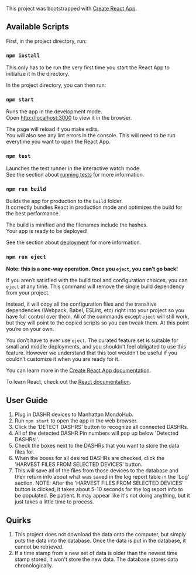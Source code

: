 This project was bootstrapped with [Create React App](https://github.com/facebook/create-react-app).

## Available Scripts

First, in the project directory, run:

### `npm install`

This only has to be run the very first time you start the React App to initialize it in the directory.

In the project directory, you can then run:

### `npm start`

Runs the app in the development mode.<br>
Open [http://localhost:3000](http://localhost:3000) to view it in the browser.

The page will reload if you make edits.<br>
You will also see any lint errors in the console.
This will need to be run everytime you want to open the React App.

### `npm test`

Launches the test runner in the interactive watch mode.<br>
See the section about [running tests](https://facebook.github.io/create-react-app/docs/running-tests) for more information.

### `npm run build`

Builds the app for production to the `build` folder.<br>
It correctly bundles React in production mode and optimizes the build for the best performance.

The build is minified and the filenames include the hashes.<br>
Your app is ready to be deployed!

See the section about [deployment](https://facebook.github.io/create-react-app/docs/deployment) for more information.

### `npm run eject`

**Note: this is a one-way operation. Once you `eject`, you can’t go back!**

If you aren’t satisfied with the build tool and configuration choices, you can `eject` at any time. This command will remove the single build dependency from your project.

Instead, it will copy all the configuration files and the transitive dependencies (Webpack, Babel, ESLint, etc) right into your project so you have full control over them. All of the commands except `eject` will still work, but they will point to the copied scripts so you can tweak them. At this point you’re on your own.

You don’t have to ever use `eject`. The curated feature set is suitable for small and middle deployments, and you shouldn’t feel obligated to use this feature. However we understand that this tool wouldn’t be useful if you couldn’t customize it when you are ready for it.


You can learn more in the [Create React App documentation](https://facebook.github.io/create-react-app/docs/getting-started).

To learn React, check out the [React documentation](https://reactjs.org/).

## User Guide
1) Plug in DASHR devices to Manhattan MondoHub.
2) Run `npm start` to open the app in the web browser.
3) Click the 'DETECT DASHRS' button to recognize all connected DASHRs.
4) All of the detected DASHR Pin numbers will pop up below 'Detected DASHRs:'.
5) Check the boxes next to the DASHRs that you want to store the data files for.
6) When the boxes for all desired DASHRs are checked, click the 'HARVEST FILES FROM SELECTED DEVICES' button. 
7) This will save all of the files from those devices to the database and then return info about what was saved in the log report table in the 'Log' section.
NOTE: After the 'HARVEST FILES FROM SELECTED DEVICES' button is clicked, it takes about 5-10 seconds for the log report info to be populated. Be patient. It may appear like it's not doing anything, but it just takes a little time to process.

## Quirks

1) This project does not download the data onto the computer, but simply puts the data into the database. Once the data is put in the database, it cannot be retrieved.
2) If a time stamp from a new set of data is older than the newest time stamp stored, it won't store the new data. The database stores data chronologically.
